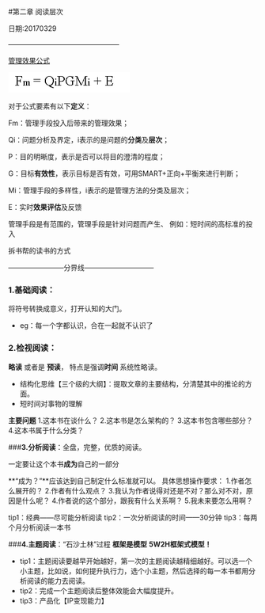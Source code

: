 #第二章 阅读层次

日期:20170329

————————————————

[管理效果公式](http://blog.hiddenwangcc.com/archives/2780)

![](./_image/2017-03-31-22-21-17.jpg)

对于公式要素有以下**定义**：

Fm：管理手段投入后带来的管理效果；

Qi：问题分析及界定，i表示的是问题的**分类**及**层次**；

P：目的明晰度，表示是否可以将目的澄清的程度；

G：目标**有效性**，表示目标是否有效，可用SMART+正向+平衡来进行判断；

Mi：管理手段的多样性，i表示的是管理方法的分类及层次；

E：实时**效果评估**及反馈

管理手段是有范围的，管理手段是针对问题而产生、
例如：短时间的高标准的投入

拆书帮的读书的方式

————————分界线——————————
### **1.基础阅读**：
将符号转换成意义，打开认知的大门。
  - eg：每一个字都认识，合在一起就不认识了

### **2.检视阅读**：
**略读** 或者是 **预读**， 特点是强调**时间** 系统性略读。
 - 结构化思维【三个级的大纲】：提取文章的主要结构，分清楚其中的推论的方面。
 - 短时间对事物的理解

**主要问题**
1.这本书在谈什么？
2.这本书是怎么架构的？
3.这本书包含哪些部分？
4.这本书属于什么分类？

###**3.分析阅读**：全盘，完整，优质的阅读。

一定要让这个本书**成为**自己的一部分

**“成为？”**应该达到自己制定什么标准就可以。
具体思想操作要求：
1.作者怎么展开的？
2.作者有什么观点？
3.我认为作者说得对还是不对？那么对不对，原因是什么呢？
4.作者说的这个部分，跟我有什么关系啊？
5.我未来要怎么用啊？

tip1：经典——尽可能分析阅读
tip2：一次分析阅读的时间——30分钟
tip3：每两个月分析阅读一本书


###**4.主题阅读**：“石沙土林”过程
**框架是模型**
**5W2H框架式模型！**

 -  tip1：主题阅读要越早开始越好，第一次的主题阅读越精细越好。可以选一个小主题，比如说，如何提升执行力，选个小主题，然后选择的每一本书都用分析阅读的能力去阅读。
 - tip2：完成一个主题阅读后整体效能会大幅度提升。
 - tip3：产品化【IP变现能力】












